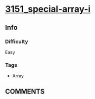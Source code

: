 # [3151_special-array-i](https://leetcode.com/problems/special-array-i/)

## Info

### Difficulty

Easy

### Tags

- Array

## __COMMENTS__

> 

